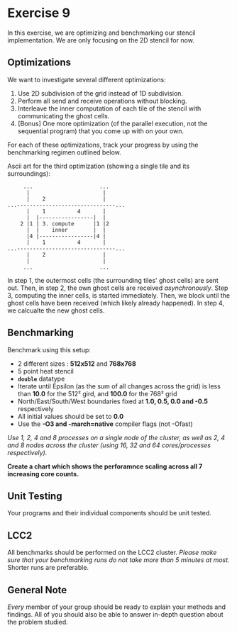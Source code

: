 # Exercise 9

In this exercise, we are optimizing and benchmarking our stencil implementation. We are only focusing on the 2D stencil for now.


## Optimizations

We want to investigate several different optimizations:
1. Use 2D subdivision of the grid instead of 1D subdivision.
2. Perform all send and receive operations without blocking.
3. Interleave the inner computation of each tile of the stencil with communicating the ghost cells.
4. [Bonus] One more optimization (of the parallel execution, not the sequential program) that you come up with on your own.

For each of these optimizations, track your progress by using the benchmarking regimen outlined below.

Ascii art for the third optimization (showing a single tile and its surroundings):

```
     ...                     ...
      |                       |
      |    2                  |
...-------------------------------...
      |    1          4       |
      |  |-----------------|  |
    2 |1 | 3. compute      |1 |2
      |  |    inner        |  |
      |4 |-----------------|4 |
      |    1          4       |
...-------------------------------...
      |    2                  |
      |                       |
     ...                     ...
```

In step 1, the outermost cells (the surrounding tiles' ghost cells) are sent out. 
Then, in step 2, the own ghost cells are received *asynchronously*. Step 3, computing 
the inner cells, is started immediately. Then, we block until the ghost cells have been received
(which likely already happened). In step 4, we calcualte the new ghost cells.


## Benchmarking

Benchmark using this setup:
- 2 different sizes : **512x512** and **768x768**
- 5 point heat stencil
- **`double`** datatype
- Iterate until Epsilon (as the sum of all changes across the grid) is less than **10.0** for the 512² gird, and **100.0** for the 768² grid
- North/East/South/West boundaries fixed at **1.0, 0.5, 0.0 and -0.5** respectively
- All initial values should be set to **0.0**
- Use the **-O3 and -march=native** compiler flags (not -Ofast)

*Use 1, 2, 4 and 8 processes on a single node of the cluster,
as well as 2, 4 and 8 nodes across the cluster (using 16, 32 and 64 cores/processes respectively).*

**Create a chart which shows the perforamnce scaling across all 7 increasing core counts.**

## Unit Testing
Your programs and their individual components should be unit tested. 

## LCC2
All benchmarks should be performed on the LCC2 cluster. *Please make sure that your benchmarking runs do not take more than 5 minutes at most.* Shorter runs are preferable.

## General Note
*Every* member of your group should be ready to explain your methods and findings. All of you should also be able to answer in-depth question about the problem studied.